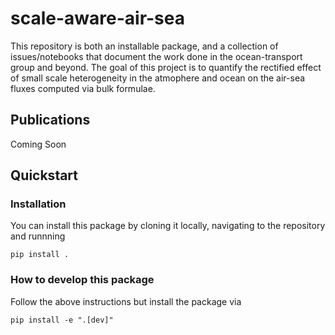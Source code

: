 # scale-aware-air-sea
This repository is both an installable package, and a collection of issues/notebooks that document the work done in the ocean-transport group and beyond.
The goal of this project is to quantify the rectified effect of small scale heterogeneity in the atmophere and ocean on the air-sea fluxes computed via bulk formulae.

## Publications
Coming Soon

## Quickstart

### Installation
You can install this package by cloning it locally, navigating to the repository and runnning
```
pip install .
```

### How to develop this package
Follow the above instructions but install the package via
```
pip install -e ".[dev]"
```